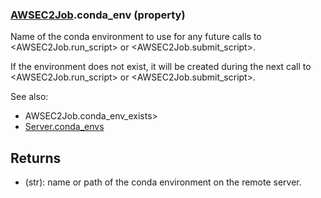 ### [AWSEC2Job](AWSEC2Job.md).conda_env (property)




Name of the conda environment to use for any future calls
to &lt;AWSEC2Job.run_script&gt; or &lt;AWSEC2Job.submit_script&gt;.

If the environment does not exist, it will be created during the next
call to &lt;AWSEC2Job.run_script&gt; or &lt;AWSEC2Job.submit_script&gt;.

See also:

* AWSEC2Job.conda_env_exists&gt;
* [Server.conda_envs](Server.conda_envs.md)

Returns
-----------
* (str): name or path of the conda environment on the remote server.

